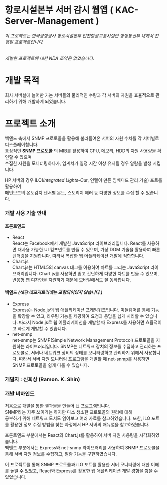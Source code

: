 # 항로시설본부 서버 감시 웹앱 ( KAC-Server-Management )
###### 이 프로젝트는 한국공항공사 항로시설본부 인천항공교통시설단 항행통신부 내에서 진행된 프로젝트입니다.
###### 개발한 프로젝트에 대한 NDA 조약은 없었습니다.

# 개발 목적
회사 서버실에 늘어만 가는 서버들의 물리적인 수량과 각 서버의 자원을 효율적으로 관리하기 위해 개발하게 되었습니다. 

# 프로젝트 소개
백엔드 측에서 SNMP 프로토콜을 활용해 불러들여온 서버의 자원 수치를 각 서버별로 디스플레이합니다.   
통상적인 **SNMP 프로토콜** 의 MIB를 활용하여 CPU, 메모리, HDD의 자원 사용량을 확인할 수 있으며   
수집한 자원을 모니터링하다가, 임계치가 일정 시간 이상 유지될 경우 알람을 발생 시킵니다.

HP 서버의 경우 iLO(*Integrated Lights-Out*, 인텔이 만든 임베디드 관리 기술) 포트를 활용하여   
메인보드의 온도감지 센서별 온도, 스토리지 에러 등 다양한 정보를 수집 할 수 있습니다.

### 개발 사용 기술 안내
#### 프론트엔드
- React   
    React는 Facebook에서 개발한 JavaScript 라이브러리입니다. React를 사용하면 재사용 가능한 UI 컴포넌트를 만들 수 있으며, 가상 DOM 기술을 활용하여 빠른 렌더링을 지원합니다. 따라서 복잡한 웹 어플리케이션 개발에 적합합니다.   
- Chart.js   
    Chart.js는 HTML5의 canvas 태그를 이용하여 차트를 그리는 JavaScript 라이브러리입니다. Chart.js를 사용하면 쉽고 간단하게 다양한 차트를 만들 수 있으며, 반응형 웹 디자인을 지원하기 때문에 모바일에서도 잘 동작합니다.

#### 백엔드 *(해당 레포지토리에는 포함되어있지 않습니다.)*
- Express   
     Express는 Node.js의 웹 애플리케이션 프레임워크입니다. 미들웨어를 통해 기능을 확장할 수 있고, 라우팅 기능을 제공하여 요청과 응답을 쉽게 처리할 수 있습니다. 따라서 Node.js로 웹 어플리케이션을 개발할 때 Express를 사용하면 효율적이고 빠르게 개발할 수 있습니다.
- net-snmp   
    net-snmp는 SNMP(Simple Network Management Protocol) 프로토콜을 지원하는 라이브러리입니다. SNMP는 네트워크 장치의 정보를 수집하고 관리하는 프로토콜로, 서버나 네트워크 장비의 상태를 모니터링하고 관리하기 위해서 사용합니다. 따라서 서버 자원 모니터링 프로그램을 개발할 때 net-snmp를 사용하면 SNMP 프로토콜을 쉽게 다룰 수 있습니다.

### 개발자 : 신희상 (Ramon. K. Shin)

### 개발 비하인드
처음으로 개발을 통한 결과물을 만들어 낸 프로그램입니다.   
SNMP라는 자주 쓰이기는 하지만 다소 생소한 프로토콜의 원리에 대해   
공부하기 위해 네트워크 도서도 읽어보고 여러 자료를 참고하였습니다.
또한, iLO 포트를 활용한 정보 수집 방법을 찾는 과정에서 HP 서버의 매뉴얼을 참고하였습니다.   

프론트엔드 부분에서는 React와 Chart.js를 활용하여 서버 자원 사용량을 시각화하였습니다.   
백엔드 부분에서는 Express와 net-snmp 라이브러리를 사용하여 SNMP 프로토콜을 통해 서버 자원 정보를 수집하고, 알람 기능을 구현하였습니다.

이 프로젝트를 통해 SNMP 프로토콜과 iLO 포트를 활용한 서버 모니터링에 대한 이해를 높일 수 있었고, React와 Express를 활용한 웹 애플리케이션 개발 경험을 쌓을 수 있었습니다.
